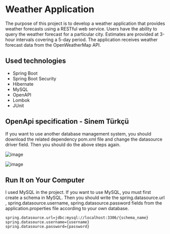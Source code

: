 # Weather Application

The purpose of this project is to develop a weather application that provides weather forecasts using a RESTful web service. Users have the ability to query the weather forecast for a particular city. Estimates are provided at 3-hour intervals covering a 5-day period. The application receives weather forecast data from the OpenWeatherMap API.

## Used technologies

* Spring Boot
* Spring Boot Security
* Hibernate
* MySQL
* OpenAPI
* Lombok
* JUnit

## OpenApi specification - Sinem Türkçü

If you want to use another database management system, you should download the related dependency pom.xml file and change the datasource driver field. Then you should do the above steps again.

![image](https://github.com/sinemturkcu/PatikaFinalCase/assets/42895382/7897bd57-ecda-4166-81ed-1d47af1e036e)

![image](https://github.com/sinemturkcu/PatikaFinalCase/assets/42895382/1c533c12-aab4-4b7a-aad2-80d9e82600ec)

## Run It on Your Computer

I used MySQL in the project. If you want to use MySQL, you must first create a schema in MySQL. Then you should write the spring.datasource.url , spring.datasource.username, spring.datasource.password fields from the application.properties file according to your own database.

```
spring.datasource.url=jdbc:mysql://localhost:3306/{schema_name}
spring.datasource.username={username}
spring.datasource.password={password}
```
